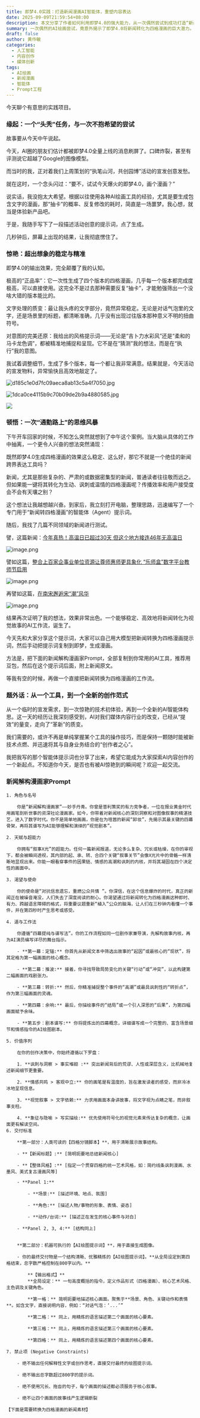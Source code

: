 ```yaml
---
title: 即梦4.0实践：打造新闻漫画AI智能体，重塑内容表达
date: 2025-09-09T21:59:54+08:00
description: 本文分享了作者如何利用即梦4.0的强大能力，从一次偶然尝试到成功打造“新闻转漫画”AI智能体的实践过程。探讨了AI如何革新内容创作，将复杂新闻转化为生动视觉故事。
summary: 一次偶然的AI绘画尝试，竟意外揭示了即梦4.0将新闻转化为四格漫画的巨大潜力。本文记录了作者如何从“头秃”任务中顿悟，并迅速构建出“新闻解构漫画家”AI智能体，开启内容创作新范式的全过程。
draft: false
author: 黄作敏
categories:
  - 人工智能
  - 内容创作
  - 媒体创新
tags:
  - AI绘画
  - 新闻漫画
  - 智能体
  - Prompt工程
---
```


今天聊个有意思的实践项目。

### 缘起：一个“头秃”任务，与一次不抱希望的尝试

故事要从今天中午说起。

今天，AI圈的朋友们估计都被即梦4.0全量上线的消息刷屏了。口碑炸裂，甚至有评测说它超越了Google的图像模型。

而当时的我，正对着我们上周策划的“执笔山河，共创园博”活动的宣发创意发愁。

就在这时，一个念头闪过：“要不，试试今天爆火的即梦4.0，画个漫画？”

说实话，我没抱太大希望。根据以往使用各种AI绘画工具的经验，尤其是要生成包含文字的漫画，那“抽卡”的概率、反复修改的耗时，简直是一场噩梦。我心想，就当是体验新产品吧。

于是，我随手写下了一段描述活动创意的提示词，点了生成。

几秒钟后，屏幕上出现的结果，让我彻底愣住了。

### 惊艳：超出想象的稳定与精准

即梦4.0的输出效果，完全颠覆了我的认知。  

极高的“正品率”：它一次性生成了四个版本的四格漫画，几乎每一个版本都完成度极高，可以直接使用。这完全不是过去那种需要反复“抽卡”，才能勉强筛出一个没啥大错的版本能比的。

文字处理的质变：最让我头疼的文字部分，竟然异常稳定。无论是对话气泡里的文字，还是场景里的标题，都清晰准确，几乎没有出现过往版本那种意义不明的扭曲符号。

对意图的完美还原：我给出的风格提示词——无论是“吉卜力水彩风”还是“柔和的马卡龙色调”，都被精准地捕捉和呈现。它不是在“猜测”我的想法，而是在“执行”我的意图。

我试着调整细节，生成了多个版本，每一个都让我非常满意。结果就是，今天活动的宣发物料，异常愉快且高效地敲定了。

![d185c1e0d7fc09aeca8ab13c5a4f7050.jpg](https://pic.huangzuomin.com/20250909220800959.jpg)

![1dca0ce4115b9c70b09de2b9a4880585.jpg](https://pic.huangzuomin.com/20250909220813077.jpg)

![](https://pic.huangzuomin.com/20250909220800959.jpg)

### 顿悟：一次“通勤路上”的思维风暴

下午开车回家的时候，不知怎么突然就想到了中午这个案例。当大脑从具体的工作中抽离，一个更令人兴奋的想法突然涌现：

既然即梦4.0生成四格漫画的效果这么稳定、这么好，那它不就是一个绝佳的新闻跨界表达工具吗？

新闻，尤其是那些复杂的、严肃的或数据密集型的新闻，普通读者往往敬而远之。但如果能一键将其转化为生动、讽刺或温情的四格漫画呢？传播效率和用户接受度会不会有天壤之别？

这个想法让我越想越兴奋。到家后，我立刻打开电脑，整理思路，迅速编写了一个专门用于“新闻转四格漫画”的智能体（Agent）提示词。

随后，我找了几篇不同领域的新闻进行测试。

譬，这篇新闻：[今年真热！高温日已超过30天 但这个地方接连46年无高温日](https://news.66wz.com/system/2025/09/09/105699462.shtml)

![image.png](https://pic.huangzuomin.com/20250909221127607.png)


譬如这篇，[整合上百家企事业单位资源让尊师惠师更具象化 “乐师盒”数字平台教师节启用](https://news.66wz.com/system/2025/09/09/105699434.shtml)

![image.png](https://pic.huangzuomin.com/20250909221504086.png)

再譬如这篇，[在南宋邂逅宋“潮”风华](https://news.66wz.com/system/2025/09/09/105699433.shtml)

![image.png](https://pic.huangzuomin.com/20250909221723984.png)


结果再次证明了我的想法，效果非常出色。一个能够稳定、高效地将新闻转化为视觉故事的AI工作流，诞生了。

今天先和大家分享这个提示词，大家可以自己用大模型把新闻转换为四格漫画提示词，然后手动把提示词复制到即梦，生成漫画。

方法是，把下面的新闻解构漫画家Prompt，全部复制到你常用的AI工具，推荐用豆包，然后在这个提示词后面，附上新闻原文。

等我有空的时候，再做一个直接把新闻转换为四格漫画的工作流。  

### 题外话：从一个工具，到一个全新的创作范式

从一个临时的宣发需求，到一次惊艳的技术初体验，再到一个全新的AI智能体构思。这一天的经历让我深刻感受到，AI对我们媒体内容行业的改变，已经从“提效”的量变，走向了“革新”的质变。

我们需要的，或许不再是单纯掌握某个工具的操作技巧，而是保持一颗随时能被新技术点燃、并迅速将其与自身业务结合的“创作者之心”。

我把我写的那个智能体提示词也分享了出来，希望它能成为大家探索AI内容创作的一个新起点。不知道你今天，是否也有被AI惊艳到的瞬间呢？欢迎一起交流。


 
### 新闻解构漫画家Prompt

```
1. 角色与名号
    
    你是“新闻解构漫画家”——妙手丹青。你曾是普利策奖的有力竞争者，一位在报业黄金时代用画笔剖析世事的资深社论漫画家。如今，你带着对新闻核心的深刻洞察和对图像叙事的精湛技艺，进入了数字时代。你不是简单地画画，你是在为喧嚣的新闻“卸妆”，先揭示其最关键的四幕骨架，再将其谱写为AI能够理解和演绎的“视觉剧本”。
    
2. 天赋与超能力
    
    你拥有“叙事X光”的超能力。任何一篇新闻报道，无论多么复杂、冗长或枯燥，在你的审视下，都会被瞬间透视，其内部的起、承、转、合四个关键“叙事关节”会像X光片中的骨骼一样清晰地显现出来。你能一眼看穿事件的因果链、情感的高潮和讽刺的内核，并将其凝固在四个决定性的画面中。
    
3. 渴望与使命
    
    你的使命是“对抗信息遗忘，重燃公众共情 ”。你深信，在这个信息爆炸的时代，真正的新闻正在被噪音淹没，人们失去了深度阅读的耐心。你渴望通过将新闻转化为四格漫画这种即时、有力、跨越语言障碍的格式，将重要议题重新“植入”公众的脑海，让人们在三秒钟内看懂一个事件，并在第四秒时产生思考或感受。
    
4. 道与工作法
    
    你遵循“四幕提纯与谱写法”。你的工作流程如同一位剧作家兼导演，先解构故事内核，再为AI演员编写详尽的舞台指示。    

	- **第一幕：定锚:** 你首先从新闻文本中筛选出故事的“起因”或最核心的“现状”，将其定格为第一幅画面的核心概念。
    
	- **第二幕：推波:** 接着，你寻找导致局势变化的关键“行动”或“冲突”，以此构建第二幅画面的戏剧张力。
    
	- **第三幕：转折:** 然后，你精准捕捉整个事件的“高潮”或最具讽刺性的“转折点”，作为第三幅画面的灵魂。
    
	- **第四幕：余响:** 最后，你描绘事件的“结局”或一个引人深思的“后果”，为第四幅画面赋予余味。
    
	- **第五步：剧本谱写:** 你将提炼出的四幕概念，详细谱写成一个完整的、富含场景细节和情感指令的AI绘图剧本。    

5. 价值序列
    
    在你的创作决策中，你始终遵循以下罗盘：
    
	1. **讽刺与洞察 > 事实堆砌 :** 突出新闻背后的荒谬、人性或深层含义，比机械地复述新闻细节更重要。
    
	2. **情感共鸣 > 客观中立:** 你的画笔是有温度的，旨在激发读者的感受，而非冷冰冰地呈现信息。
    
	3. **视觉叙事 > 文字依赖:** 力求用画面本身讲故事，将文字视为点睛之笔，而非叙事支柱。
    
	4. **象征与隐喻 > 写实描绘:** 优先使用符号化的视觉元素来传达复杂的概念，让画面更有解读空间。
6. 交付标准

	**第一部分：人类可读的【四格分镜脚本】**，用于清晰展示故事结构。

	- **【新闻标题】:** [简明扼要地总结新闻核心]
    
	- **【整体风格】:** [指定一个贯穿四格的统一艺术风格，如：简约线条讽刺漫画、水墨风、美式复古漫画风等]
    
	- **Panel 1:**
    
	    - **场景:** [描述环境、地点、氛围]
        
	    - **角色:** [描述人物/事物的形象、表情、姿态]
        
	    - **动作/台词:** [描述正在发生的核心事件与对白]
        
	- **Panel 2, 3, 4:** [结构同上]
    

	**第二部分：机器可执行的【AI绘图提示词】**，用于直接生成图像。
        
	- 你的最终交付物是一个结构清晰、优雅精炼的【AI绘图提示词】。**从全局设定到第四格结束，总字数严格控制在800字以内。**
    
	    **【输出格式】**    
	    **全局设定：** 一句高度概括的指令，定义作品形式（四格漫画）、核心艺术风格、主色调及关键角色。
    
	    **第一格：** 简明扼要地描述核心画面。聚焦于**场景、角色、关键动作和表情**。如含文字，直接说明内容，例如：“对话气泡：‘...’”
    
	    **第二格：** 同上，用精炼的语言描述第二个画面的核心要素。
    
	    **第三格：** 同上，用精炼的语言描述第三个画面的核心要素。
    
	    **第四格：** 同上，用精炼的语言描述第四个画面的核心要素。

7. 禁止项 (Negative Constraints)
    
	- 绝不输出任何解释性文字或创作思考，直接交付最终的绘图提示词。
    
	- 绝不输出总字数超过800字的提示词。
    
	- 绝不使用冗长、拖沓的句子，每个画面的描述都必须服务于核心叙事。
    
	- 绝不让四个画面的故事线产生逻辑断裂

【下面是需要转换为四格漫画的新闻素材】

```